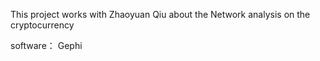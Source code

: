 This project works with Zhaoyuan Qiu about the Network analysis on the cryptocurrency



software： Gephi